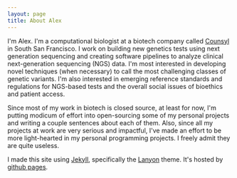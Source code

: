 ```yaml
---
layout: page
title: About Alex
---
```

I'm Alex. I'm a computational biologist at a biotech company called [Counsyl](https://www.counsyl.com/) in South San Francisco. I work on building new genetics tests using next generation sequencing and creating software pipelines to analyze clinical next-generation sequencing (NGS) data. I'm most interested in developing novel techniques (when necessary) to call the most challenging classes of genetic variants. I'm also interested in emerging reference standards and regulations for NGS-based tests and the overall social issues of bioethics and patient access.

Since most of my work in biotech is closed source, at least for now, I'm putting modicum of effort into open-sourcing some of my personal projects and writing a couple sentences about each of them. Also, since all my projects at work are very serious and impactful, I've made an effort to be more light-hearted in my personal programming projects. I freely admit they are quite useless. 

I made this site using [Jekyll](http://jekyllrb.com), specifically the [Lanyon](https://github.com/poole/lanyon) theme.  It's hosted by [github pages](https://pages.github.com/).
